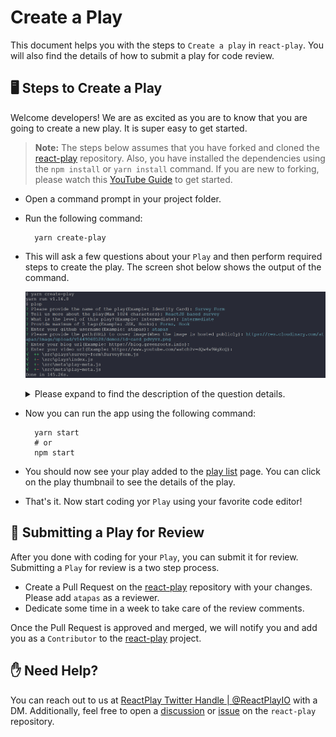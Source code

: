 # Create a Play
This document helps you with the steps to `Create a play` in `react-play`. You will also find the details of how to submit a play for code review.
## 🖥️ Steps to Create a Play
Welcome developers! We are as excited as you are to know that you are going to create a new play. It is super easy to get started.

> **Note:** The steps below assumes that you have forked and cloned the [react-play](https://github.com/atapas/react-play) repository. Also, you have installed the dependencies using the `npm install` or `yarn install` command. If you are new to forking, please watch this [YouTube Guide](https://www.youtube.com/watch?v=h8suY-Osn8Q) to get started.

- Open a command prompt in your project folder.
- Run the following command:
  ```shell
    yarn create-play
  ```
- This will ask a few questions about your `Play` and then perform required steps to create the play. The screen shot below shows the output of the command.
  <p align="center">
    <img src="./screens/plop-create.png" alt="plop create" />
  </p>
  
  <details>
    <summary>
      Please expand  to find the description of the question details.
    </summary>
    <p>
      <table>
        <thead>
          <tr>
            <th>Question</th>
            <th>Mandatory</th>
            <th>Description</th>
          </tr>
        </thead>
        <tbody>
          <tr>
            <td>Please provide the name of the play</td>
            <td>Yes</td>
            <td>Please provide a meaningful name of the play(Example: Identity Card). This name will be visible to the users. </td>
          </tr>
          <tr>
            <td>Tell us more about the play</td>
            <td>No</td>
            <td>It is a description of the play for users to understand it better. The maximum number of allowed characters is 1024.</td>
          </tr>
          <tr>
            <td>What is the level of this play?</td>
            <td>Yes</td>
            <td>You will be asked to select one of the three levels, Beginner, Intermediate, or Advanced. Please select a level for the play. A level indicates the possible complexity of developing the play using React.</td>
          </tr>
          <tr>
            <td>Provide maximum of 5 tags</td>
            <td>No</td>
            <td>Please provide comma-separated list of tags. You can provide max 5 tags. Example: JSX, Hooks</td>
          </tr>
          <tr>
            <td>Enter your github username</td>
            <td>Yes</td>
            <td>Provide your GitHub user name to mark you as the creator of the play.</td>
          </tr>
          <tr>
            <td>Please provide the path(URL) to cover image</td>
            <td>No</td>
            <td>A cover image is used to show your play with a thumbnail in the play list page. Please provide a link a cover image that is publicly accessible using a URL, example:  https://res.cloudinary.com/atapas/image/upload/v1649060528/demos/id-card_pdvyvz.png.      Alternatively, you can have a cover.png file in the root of your play folder.
            If you don't have a cover image, the app will use the default cover image.</td>
          </tr>
          <tr>
            <td>Enter your blog url</td>
            <td>No</td>
            <td>If you have written an article about this play, please provide the link to your blog article page.</td>
          </tr>
          <tr>
            <td>Enter your video url</td>
            <td>No</td>
            <td>If you have created a video tutorial about this play, please provide the link to your YouTube video.</td>
          </tr>
        </tbody>
      </table>
    </p>
  </summary>
</details>

- Now you can run the app using the following command:
  ```shell
    yarn start
    # or
    npm start
  ```
- You should now see your play added to the [play list](http://localhost:3000/plays) page. You can click on the play thumbnail to see the details of the play.

- That's it. Now start coding yor `Play` using your favorite code editor!
## 👀 Submitting a Play for Review
After you done with coding for your `Play`, you can submit it for review. Submitting a `Play` for review is a two step process.

- Create a Pull Request on the [react-play](https://github.com/atapas/react-play) repository with your changes. Please add `atapas` as a reviewer.
- Dedicate some time in a week to take care of the review comments.

Once the Pull Request is approved and merged, we will notify you and add you as a `Contributor` to the [react-play](https://github.com/atapas/react-play) project.

## ✋ Need Help?

You can reach out to us at [ReactPlay Twitter Handle | @ReactPlayIO](https://twitter.com/ReactPlayIO) with a DM. Additionally, feel free to open a [discussion](https://github.com/atapas/react-play/discussions) or [issue](https://github.com/atapas/react-play/issues) on the `react-play` repository.
